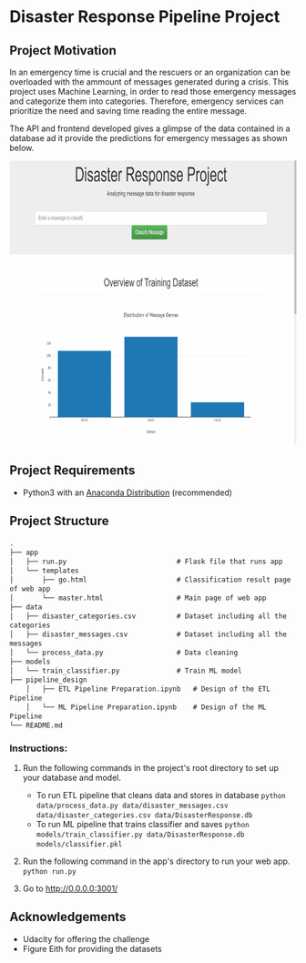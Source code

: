 # Disaster Response Pipeline Project

## Project Motivation
In an emergency time is crucial and the rescuers or an organization can be overloaded with the ammount of messages
generated during a crisis. This project uses Machine Learning, in order to read those emergency messages and
categorize them into categories. Therefore, emergency services can prioritize the need and saving time reading the entire message.

The API and frontend developed gives a glimpse of the data contained in a database ad it provide the predictions for
emergency messages as shown below.

<img src='media/project_cover.gif' width="800" height="500" />
<br>


## Project Requirements

* Python3 with an [Anaconda Distribution](https://www.anaconda.com/products/individual) (recommended)

## Project Structure

    .
    ├── app     
    │   ├── run.py                           # Flask file that runs app
    │   └── templates   
    │       ├── go.html                      # Classification result page of web app
    │       └── master.html                  # Main page of web app    
    ├── data                   
    │   ├── disaster_categories.csv          # Dataset including all the categories  
    │   ├── disaster_messages.csv            # Dataset including all the messages
    │   └── process_data.py                  # Data cleaning
    ├── models
    │   └── train_classifier.py              # Train ML model    
    ├── pipeline_design     
        │   ├── ETL Pipeline Preparation.ipynb   # Design of the ETL Pipeline
        │   └── ML Pipeline Preparation.ipynb    # Design of the ML Pipeline       
    └── README.md



### Instructions:
1. Run the following commands in the project's root directory to set up your database and model.

    - To run ETL pipeline that cleans data and stores in database
        `python data/process_data.py data/disaster_messages.csv data/disaster_categories.csv data/DisasterResponse.db`
    - To run ML pipeline that trains classifier and saves
        `python models/train_classifier.py data/DisasterResponse.db models/classifier.pkl`

2. Run the following command in the app's directory to run your web app.
    `python run.py`

3. Go to http://0.0.0.0:3001/

## Acknowledgements
* Udacity for offering the challenge
* Figure Eith for providing the datasets
